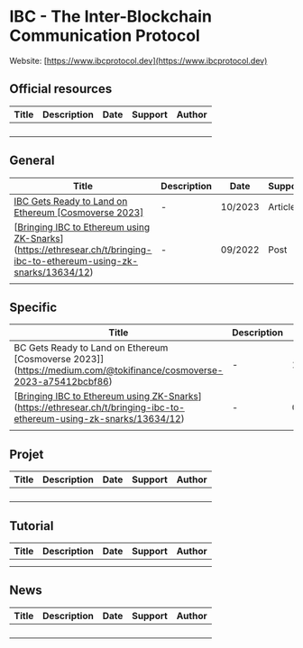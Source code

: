 # IBC - The Inter-Blockchain Communication Protocol

Website: [https://www.ibcprotocol.dev](https://www.ibcprotocol.dev)

## Official resources

| Title | Description | Date | Support | Author |
| ----- | ----------- | ---- | ------- | ------ |
|       |             |      |         |        |
|       |             |      |         |        |
|       |             |      |         |        |
|       |             |      |         |        |

## General

| Title                                                        | Description | Date    | Support | Author                                          |
| ------------------------------------------------------------ | ----------- | ------- | ------- | ----------------------------------------------- |
| [IBC Gets Ready to Land on Ethereum [Cosmoverse 2023]](https://medium.com/@tokifinance/cosmoverse-2023-a75412bcbf86) | -           | 10/2023 | Article | toki finance                                    |
| [[Bringing IBC to Ethereum using ZK-Snarks](https://ethresear.ch/t/bringing-ibc-to-ethereum-using-zk-snarks/13634)](https://ethresear.ch/t/bringing-ibc-to-ethereum-using-zk-snarks/13634/12) | -           | 09/2022 | Post    | [garvitgoel](https://ethresear.ch/u/garvitgoel) |
|                                                              |             |         |         |                                                 |

## Specific

| Title                                                        | Description | Date    | Support | Author                                          |
| ------------------------------------------------------------ | ----------- | ------- | ------- | ----------------------------------------------- |
| BC Gets Ready to Land on Ethereum [Cosmoverse 2023]](https://medium.com/@tokifinance/cosmoverse-2023-a75412bcbf86) | -           | 10/2023 | Article | toki finance                                    |
| [[Bringing IBC to Ethereum using ZK-Snarks](https://ethresear.ch/t/bringing-ibc-to-ethereum-using-zk-snarks/13634)](https://ethresear.ch/t/bringing-ibc-to-ethereum-using-zk-snarks/13634/12) | -           | 09/2022 | Post    | [garvitgoel](https://ethresear.ch/u/garvitgoel) |
|                                                              |             |         |         |                                                 |



## Projet

| Title | Description | Date | Support | Author |
| ----- | ----------- | ---- | ------- | ------ |
|       |             |      |         |        |
|       |             |      |         |        |
|       |             |      |         |        |
|       |             |      |         |        |



## Tutorial

| Title | Description | Date | Support | Author |
| ----- | ----------- | ---- | ------- | ------ |
|       |             |      |         |        |
|       |             |      |         |        |

## News

| Title | Description | Date | Support | Author |
| ----- | ----------- | ---- | ------- | ------ |
|       |             |      |         |        |
|       |             |      |         |        |
|       |             |      |         |        |
|       |             |      |         |        |

